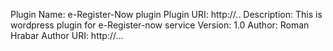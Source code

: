 Plugin Name: e-Register-Now plugin
Plugin URI: http://..
Description: This is wordpress plugin for e-Register-now service
Version: 1.0
Author: Roman Hrabar
Author URI: http://...
